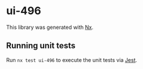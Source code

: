 # ui-496

This library was generated with [Nx](https://nx.dev).

## Running unit tests

Run `nx test ui-496` to execute the unit tests via [Jest](https://jestjs.io).
